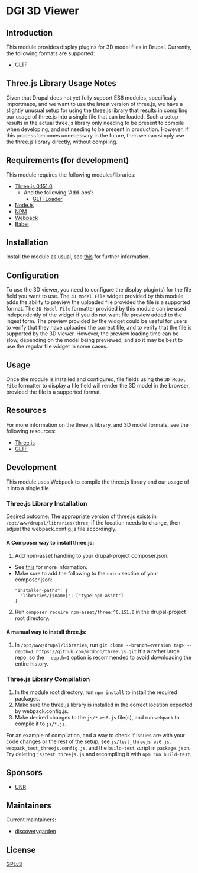 # DGI 3D Viewer

## Introduction
This module provides display plugins for 3D model files in Drupal.
Currently, the following formats are supported:
* GLTF

## Three.js Library Usage Notes
Given that Drupal does not yet fully support ES6 modules, specifically
importmaps, and we want to use the latest version of three.js, we have
a slightly unusual setup for using the three.js library that results in
compiling our usage of three.js into a single file that can be loaded.
Such a setup results in the actual three.js library only needing to be
present to compile when developing, and not needing to be present in
production. However, if this process becomes unnecessary in the future,
then we can simply use the three.js library directly, without compiling.

## Requirements (for development)
This module requires the following modules/libraries:
* [Three.js 0.151.0](https://github.com/mrdoob/three.js/releases/tag/r151 )
  * And the following 'Add-ons':
    * [GLTFLoader](https://github.com/mrdoob/three.js/blob/r151/examples/jsm/loaders/GLTFLoader.js)
* [Node.js](https://nodejs.org/en/)
* [NPM](https://www.npmjs.com/)
* [Webpack](https://webpack.js.org/)
* [Babel](https://babeljs.io/)

## Installation
Install the module as usual,
see [this](https://www.drupal.org/docs/8/extending-drupal-8/installing-drupal-8-modules) for further information.

## Configuration
To use the 3D viewer, you need to configure the display plugin(s) for the file field you want to use.
The `3D Model File` widget provided by this module adds the ability to preview the uploaded file
provided the file is a supported format. The `3D Model File` formatter provided by this module can be
used independently of the widget if you do not want file preview added to the ingest form.
The preview provided by the widget could be useful for users to verify that they have uploaded the correct file,
and to verify that the file is supported by the 3D viewer. However, the preview loading time can be slow, depending
on the model being previewed, and so it may be best to use the regular file widget in some cases.

## Usage
Once the module is installed and configured, file fields using the `3D Model File` formatter to display a file field
will render the 3D model in the browser, provided the file is a supported format.

## Resources
For more information on the three.js library, and 3D model formats, see the following resources:
* [Three.js](https://threejs.org/)
* [GLTF](https://www.khronos.org/gltf/)

## Development
This module uses Webpack to compile the three.js library and our usage of it into a single file.
### Three.js Library Installation
Desired outcome: The appropriate version of three.js exists in
`/opt/www/drupal/libraries/three`; if the location needs to change, then
adjust the webpack.config.js file accordingly.

#### A Composer way to install three.js:
1. Add npm-asset handling to your drupal-project composer.json.
* See [this](https://www.drupal.org/docs/develop/using-composer/manage-dependencies#third-party-libraries) for more information.
* Make sure to add the following to the `extra` section of your composer.json:
  ```
  "installer-paths": {
    "libraries/{$name}": ["type:npm-asset"]
  }
  ```
2. Run `composer require npm-asset/three:^0.151.0` in the drupal-project root directory.

#### A manual way to install three.js:
1. In `/opt/www/drupal/libraries`, run `git clone --branch=<version tag> --depth=1 https://github.com/mrdoob/three.js.git`
   It's a rather large repo, so the `--depth=1` option is recommended to avoid downloading the entire history.

### Three.js Library Compilation
1. In the module root directory, run `npm install` to install the required packages.
2. Make sure the three.js library is installed in the correct location expected by webpack.config.js.
3. Make desired changes to the `js/*.es6.js` file(s), and run `webpack` to compile it to `js/*.js`.

For an example of compilation, and a way to check if issues are with your code
changes or the rest of the setup, see `js/test_threejs.es6.js`,
`webpack_test_threejs.config.js`, and the `build-test` script in `package.json`.
Try deleting `js/test_threejs.js` and recompiling it with `npm run build-test`.

## Sponsors
* [UNR](https://library.unr.edu/)

## Maintainers
Current maintainers:
* [discoverygarden](https://discoverygarden.ca/)

## License
[GPLv3](http://www.gnu.org/licenses/gpl-3.0.txt)
